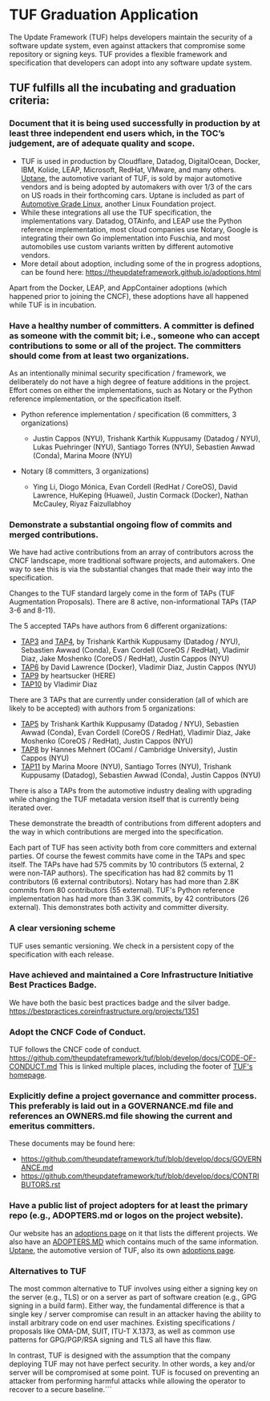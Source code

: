 # TUF Graduation Application

The Update Framework (TUF) helps developers maintain the security of a software update system, even against attackers that compromise some repository or signing keys. TUF provides a flexible framework and specification that developers can adopt into any software update system.

## TUF fulfills all the incubating and graduation criteria:

### Document that it is being used successfully in production by at least three independent end users which, in the TOC’s judgement, are of adequate quality and scope.

* TUF is used in production by Cloudflare, Datadog, DigitalOcean, Docker, IBM, Kolide, LEAP, Microsoft, RedHat, VMware, and many others.   [Uptane](https://uptane.github.io/), the automotive variant of TUF, is sold by major automotive vendors and is being adopted by automakers with over 1/3 of the cars on US roads in their forthcoming cars.  Uptane is included as part of [Automotive Grade Linux](https://www.automotivelinux.org/), another Linux Foundation project.  
* While these integrations all use the TUF specification, the implementations vary.  Datadog, OTAinfo, and LEAP use the Python reference implementation, most cloud companies use Notary, Google is integrating their own Go implementation into Fuschia, and most automobiles use custom variants written by different automotive vendors.  
* More detail about adoption, including some of the in progress adoptions, can be found here:  https://theupdateframework.github.io/adoptions.html

Apart from the Docker, LEAP, and AppContainer adoptions (which happened prior to joining the CNCF), these adoptions have all happened while TUF is in incubation.

### Have a healthy number of committers. A committer is defined as someone with the commit bit; i.e., someone who can accept contributions to some or all of the project.  The committers should come from at least two organizations.

As an intentionally minimal security specification / framework, we deliberately do not have a high degree of feature additions in the project.  Effort comes on either the implementations, such as Notary or the Python reference implementation, or the specification itself.  

* Python reference implementation / specification (6 committers, 3 organizations)

  * Justin Cappos (NYU), Trishank Karthik Kuppusamy (Datadog / NYU), Lukas Puehringer (NYU), Santiago Torres (NYU), Sebastien Awwad (Conda), Marina Moore (NYU)

* Notary (8 committers, 3 organizations)

  * Ying Li, Diogo Mónica, Evan Cordell (RedHat / CoreOS), David Lawrence, HuKeping (Huawei), Justin Cormack (Docker), Nathan McCauley, Riyaz Faizullabhoy


### Demonstrate a substantial ongoing flow of commits and merged contributions.

We have had active contributions from an array of contributors across the CNCF landscape, more traditional software projects, and automakers.  One way to see this is via the substantial changes that made their way into the specification.

Changes to the TUF standard largely come in the form of TAPs (TUF Augmentation Proposals).  There are 8 active, non-informational TAPs (TAP 3-6 and 8-11).  

The 5 accepted TAPs have authors from 6 different organizations:
* [TAP3](https://github.com/theupdateframework/taps/blob/master/tap3.md) and [TAP4](https://github.com/theupdateframework/taps/blob/master/tap4.md), by Trishank Karthik Kuppusamy (Datadog / NYU), Sebastien Awwad (Conda), Evan Cordell (CoreOS / RedHat), Vladimir Diaz, Jake Moshenko (CoreOS / RedHat), Justin Cappos (NYU)
* [TAP6](https://github.com/theupdateframework/taps/blob/master/tap6.md) by David Lawrence (Docker), Vladimir Diaz, Justin Cappos (NYU)
* [TAP9](https://github.com/theupdateframework/taps/blob/master/tap9.md) by heartsucker (HERE)
* [TAP10](https://github.com/theupdateframework/taps/blob/master/tap10.md) by Vladimir Diaz

There are 3 TAPs that are currently under consideration (all of which are likely to be accepted) with authors from 5 organizations:
* [TAP5](https://github.com/theupdateframework/taps/blob/master/tap5.md) by Trishank Karthik Kuppusamy (Datadog / NYU), Sebastien Awwad (Conda), Evan Cordell (CoreOS / RedHat), Vladimir Diaz, Jake Moshenko (CoreOS / RedHat), Justin Cappos (NYU)
* [TAP8](https://github.com/theupdateframework/taps/blob/master/tap8.md) by Hannes Mehnert (OCaml / Cambridge University), Justin Cappos (NYU)
* [TAP11](https://github.com/theupdateframework/taps/blob/master/tap11.md) by Marina Moore (NYU), Santiago Torres (NYU), Trishank Kuppusamy (Datadog), Sebastien Awwad (Conda), Justin Cappos (NYU)

There is also a TAPs from the automotive industry dealing with upgrading while changing the TUF metadata version itself that is currently being iterated over.

These demonstrate the breadth of contributions from different adopters and the way in which contributions are merged into the specification.

Each part of TUF has seen activity both from core committers and external parties.  Of course the fewest commits have come in the TAPs and spec itself.   The TAPs have had 575 commits by 10 contributors (5 external, 2 were non-TAP authors).  The specification has had 82 commits by 11 contributors (6 external contributors).  Notary has had more than 2.8K commits from 80 contributors (55 external).  TUF's Python reference implementation has had more than 3.3K commits, by 42 contributors (26 external).   This demonstrates both activity and committer diversity.

### A clear versioning scheme

TUF uses semantic versioning.  We check in a persistent copy of the specification with each release.



### Have achieved and maintained a Core Infrastructure Initiative Best Practices Badge.

We have both the basic best practices badge and the silver badge.
https://bestpractices.coreinfrastructure.org/projects/1351

### Adopt the CNCF Code of Conduct.

TUF follows the CNCF code of conduct.  https://github.com/theupdateframework/tuf/blob/develop/docs/CODE-OF-CONDUCT.md
This is linked multiple places, including the footer of [TUF's homepage](https://theupdateframework.github.io/).

### Explicitly define a project governance and committer process. This preferably is laid out in a GOVERNANCE.md file and references an OWNERS.md file showing the current and emeritus committers.

These documents may be found here:
* https://github.com/theupdateframework/tuf/blob/develop/docs/GOVERNANCE.md
* https://github.com/theupdateframework/tuf/blob/develop/docs/CONTRIBUTORS.rst

### Have a public list of project adopters for at least the primary repo (e.g., ADOPTERS.md or logos on the project website).

Our website has an [adoptions page](https://theupdateframework.github.io/adoptions.html) on it that lists the different projects.  We also have an [ADOPTERS.MD](https://github.com/theupdateframework/tuf/blob/develop/docs/ADOPTERS.md) which contains much of the same information.  [Uptane](https://uptane.github.io/), the automotive version of TUF, also its own [adoptions page](https://uptane.github.io/adoptions.html).

### Alternatives to TUF

The most common alternative to TUF involves using either a signing key on the server (e.g., TLS) or on a server as part of software creation (e.g., GPG signing in a build farm).  Either way, the fundamental difference is that a single key / server compromise can result in an attacker having the ability to install arbitrary code on end user machines.  Existing specifications / proposals like OMA-DM, SUIT, ITU-T X.1373, as well as common use patterns for GPG/PGP/RSA signing and TLS all have this flaw.  

In contrast, TUF is designed with the assumption that the company deploying TUF may not have perfect security.  In other words, a key and/or server will be compromised at some point.  TUF is focused on preventing an attacker from performing harmful attacks while allowing the operator to recover to a secure baseline.```
